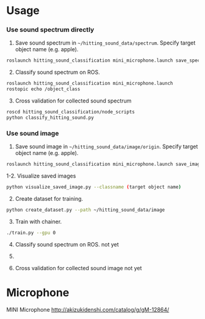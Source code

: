 Usage
=====

### Use sound spectrum directly

1. Save sound spectrum in `~/hitting_sound_data/spectrum`. Specify target object name (e.g. apple).
```bash
roslaunch hitting_sound_classification mini_microphone.launch save_spectrum:=true target_class:=(taget object name)
```

2. Classify sound spectrum on ROS.
```bash
roslaunch hitting_sound_classification mini_microphone.launch
rostopic echo /object_class
```

3. Cross validation for collected sound spectrum
```bash
roscd hitting_sound_classification/node_scripts
python classify_hitting_sound.py
```

### Use sound image

1. Save sound image in `~/hitting_sound_data/image/origin`. Specify target object name (e.g. apple).
```bash
roslaunch hitting_sound_classification mini_microphone.launch save_image:=true target_class:=(taget object name)
```

1-2. Visualize saved images
```bash
python visualize_saved_image.py --classname (target object name)
```

2. Create dataset for training.
```bash
python create_dataset.py --path ~/hitting_sound_data/image
```

3. Train with chainer.
```bash
./train.py --gpu 0
```

4. Classify sound spectrum on ROS.
not yet

4.

5. Cross validation for collected sound image
not yet


Microphone
==========
MINI Microphone
http://akizukidenshi.com/catalog/g/gM-12864/
